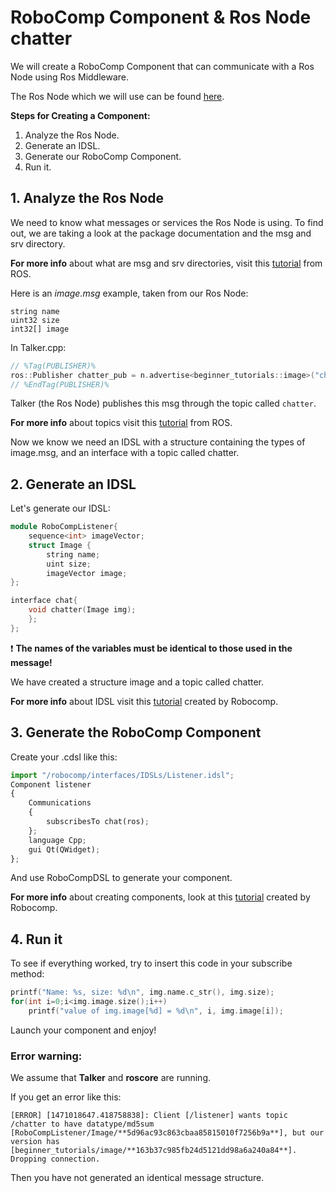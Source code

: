 # RoboComp Component & Ros Node chatter

We will create a RoboComp Component that can communicate with a Ros Node using Ros Middleware.

The Ros Node which we will use can be found [here](https://github.com/robocomp/robocomp/tree/highlyunstable/doc/src/beginner_tutorials). 

**Steps for Creating a Component:**

1. Analyze the Ros Node.
2. Generate an IDSL.
3. Generate our RoboComp Component.
4. Run it.

## 1. Analyze the Ros Node

We need to know what messages or services the Ros Node is using. To find out, we are taking a look at the package documentation and the msg and srv directory.

**For more info** about what are msg and srv directories, visit this [tutorial](http://wiki.ros.org/ROS/Tutorials/CreatingMsgAndSrv) from ROS.

Here is an *image.msg* example, taken from our Ros Node:

```
string name
uint32 size
int32[] image
```

In Talker.cpp:

```cpp
// %Tag(PUBLISHER)%
ros::Publisher chatter_pub = n.advertise<beginner_tutorials::image>("chatter", 1000);
// %EndTag(PUBLISHER)%
```

Talker (the Ros Node) publishes this msg through the topic called `chatter`.

**For more info** about topics visit this [tutorial](http://wiki.ros.org/ROS/Tutorials/UnderstandingTopics) from ROS.

Now we know we need an IDSL with a structure containing the types of image.msg, and an interface with a topic called chatter.

## 2. Generate an IDSL

Let's generate our IDSL:

```cpp
module RoboCompListener{
    sequence<int> imageVector;
    struct Image {
        string name;
        uint size;
        imageVector image;
};

interface chat{
    void chatter(Image img);
    };
};
```

:heavy_exclamation_mark: **The names of the variables must be identical to those used in the message!**

We have created a structure image and a topic called chatter.

**For more info** about IDSL visit this [tutorial](https://github.com/robocomp/robocomp/blob/highlyunstable/doc/IDSL.md) created by Robocomp.

## 3. Generate the RoboComp Component

Create your .cdsl like this:

```python
import "/robocomp/interfaces/IDSLs/Listener.idsl";
Component listener
{
    Communications
    {
        subscribesTo chat(ros);
    };
    language Cpp;
    gui Qt(QWidget);
};
```    

And use RoboCompDSL to generate your component.

**For more info** about creating components, look at this [tutorial](https://github.com/robocomp/robocomp/blob/highlyunstable/doc/robocompdsl.md) created by Robocomp.

## 4. Run it

To see if everything worked, try to insert this code in your subscribe method:

```cpp
printf("Name: %s, size: %d\n", img.name.c_str(), img.size);
for(int i=0;i<img.image.size();i++)
    printf("value of img.image[%d] = %d\n", i, img.image[i]);
```

Launch your component and enjoy!

### Error warning:

We assume that **Talker** and **roscore** are running.

If you get an error like this:

`[ERROR] [1471018647.418758838]: Client [/listener] wants topic /chatter to have datatype/md5sum [RoboCompListener/Image/**5d96ac93c863cbaa85815010f7256b9a**], but our version has [beginner_tutorials/image/**163b37c985fb24d5121dd98a6a240a84**]. Dropping connection.`

Then you have not generated an identical message structure.
